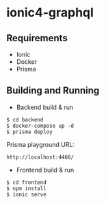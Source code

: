 # ionic4-graphql

## Requirements

- Ionic
- Docker
- Prisma

## Building and Running

- Backend build & run

```
$ cd backend
$ docker-compose up -d
$ prisma deploy
```

Prisma playground URL:

```
http://localhost:4466/
```

- Frontend build & run

```
$ cd frontend
$ npm install
$ ionic serve
```

